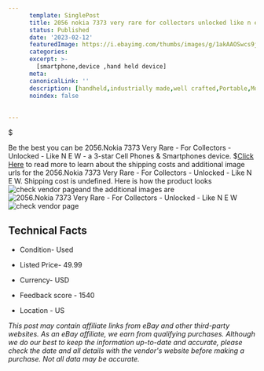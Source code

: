 ```yaml
---
      template: SinglePost
      title: 2056 nokia 7373 very rare for collectors unlocked like n e w
      status: Published
      date: '2023-02-12'
      featuredImage: https://i.ebayimg.com/thumbs/images/g/1akAAOSwcs9j4jxV/s-l225.jpg
      categories: 
      excerpt: >-
        [smartphone,device ,hand held device]
      meta:
      canonicalLink: ''
      description: [handheld,industrially made,well crafted,Portable,Mobile,Compact,Convenient,Lightweight,Maneuverable,Man-portable,Miniature,Carriable,Hand-held,Light,Holdable,Transportable,Mobile device,Pocket-sized,On-the-go,Wireless,Cordless,Compact size,Convenient size, smartphone,device ,hand held device]
      noindex: false
      
        
---
```

$

Be the best you can be 2056.Nokia 7373 Very Rare - For Collectors - Unlocked - Like N E W - a 3-star Cell Phones & Smartphones device.
$[Click Here](https://www.ebay.com/itm/165927019556?hash=item26a2056424%3Ag%3A1akAAOSwcs9j4jxV&mkevt=1&mkcid=1&mkrid=711-53200-19255-0&campid=%253CePNCampaignId%253E&customid=%253CreferenceId%253E&toolid=10049) to read more to learn about the shipping costs and additional image urls for the 2056.Nokia 7373 Very Rare - For Collectors - Unlocked - Like N E W. Shipping cost is undefined. Here is how the product looks ![check vendor page](https://i.ebayimg.com/thumbs/images/g/1akAAOSwcs9j4jxV/s-l225.jpg)and the additional images are![2056.Nokia 7373 Very Rare - For Collectors - Unlocked - Like N E W](https://i.ebayimg.com/images/g/1akAAOSwcs9j4jxV/s-l1600.jpg)![check vendor page](https://origin-galleryplus.ebayimg.com/ws/web/165927019556_2_0_1/225x225.jpg,https://origin-galleryplus.ebayimg.com/ws/web/165927019556_3_0_1/225x225.jpg,https://origin-galleryplus.ebayimg.com/ws/web/165927019556_4_0_1/225x225.jpg,https://origin-galleryplus.ebayimg.com/ws/web/165927019556_5_0_1/225x225.jpg,https://origin-galleryplus.ebayimg.com/ws/web/165927019556_6_0_1/225x225.jpg,https://origin-galleryplus.ebayimg.com/ws/web/165927019556_7_0_1/225x225.jpg,https://origin-galleryplus.ebayimg.com/ws/web/165927019556_8_0_1/225x225.jpg,https://origin-galleryplus.ebayimg.com/ws/web/165927019556_9_0_1/225x225.jpg)



 ## Technical Facts 



     
      

 - Condition- Used 


      

 - Listed Price- 49.99 


      

 - Currency- USD 


      

 - Feedback score - 1540 


      

 - Location - US 


      
      

 *_This post may contain affiliate links from eBay and other third-party websites. As an eBay affiliate, we earn from qualifying purchases. Although we do our best to keep the information up-to-date and accurate, please check the date and all details with the vendor's website before making a purchase. Not all data may be accurate._*






